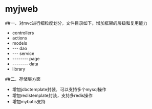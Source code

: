# myjweb
##一、对mvc进行细粒度划分，文件目录如下，增加框架的层级和复用能力
- controllers
- actions
- models
- --- dao
- --- service
- --------   page
- --------   data
- library

##二、存储层方面
- 增加jdbctemplate封装，可以支持多个mysql操作
- 增加redistemplate封装，支持多redis操作
- 增加mybatis支持
